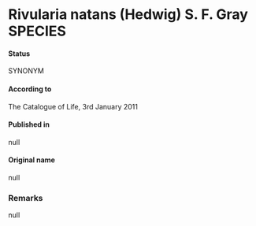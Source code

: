 # Rivularia natans (Hedwig) S. F. Gray SPECIES

#### Status
SYNONYM

#### According to
The Catalogue of Life, 3rd January 2011

#### Published in
null

#### Original name
null

### Remarks
null